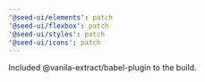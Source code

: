 ```yaml
---
'@seed-ui/elements': patch
'@seed-ui/flexbox': patch
'@seed-ui/styles': patch
'@seed-ui/icons': patch
---
```


Included @vanila-extract/babel-plugin to the build.
